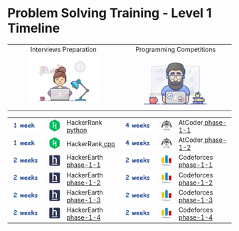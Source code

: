 # Problem Solving Training - Level 1 Timeline

<!-- <a href="/level-1/Timeline.md"><img width="100%" src="/logos/level-1-timeline.png"></img></a> -->

<table>
    <tbody>
        <tr>
<td align="center" width="50%">Interviews Preparation</td>
<td align="center" width="50%">Programming Competitions</td>
        </tr>
        <tr>
<td align="center" width="50%"><a href="/level-1/Timeline.md"><img src="/logos/type1.gif" width="66%"></img></a></td>
<td align="center" width="50%"><a href="/level-1/Timeline.md"><img src="/logos/type2.gif" width="66%"></img></a></td>
        </tr>
    </tbody>
</table>
<table>
    <tbody>
        <tr>
<td align="left" width="17%"><a href="/level-1/Timeline.md"><img src="/logos/1-week.png"></img></a></td>
<td              width="8%"><a href="/level-1/hackerrank/python"><img src="/logos/hackerrank.png"></img></a></td>
<td align="left" width="25%">HackerRank<a href="/level-1/hackerrank/python"> python</a></td>
<td align="left" width="17%"><a href="/level-1/Timeline.md"><img src="/logos/4-weeks.png"></img></a></td>
<td              width="8%"><a href="/level-1/atcoder/phase-1-1"><img src="/logos/atcoder.png"></img></a></td>
<td align="left" width="25%">AtCoder<a href="/level-1/atcoder/phase-1-1"> phase-1-1</a></td>
        </tr>
        <tr>
<td align="left" width="17%"><a href="/level-1/Timeline.md"><img src="/logos/1-week.png"></img></a></td>
<td              width="8%"><a href="/level-1/hackerrank/cpp"><img src="/logos/hackerrank.png"></img></a></td>
<td align="left" width="25%">HackerRank<a href="/level-1/hackerrank/cpp"> cpp</a></td>
<td align="left" width="17%"><a href="/level-1/Timeline.md"><img src="/logos/4-weeks.png"></img></a></td>
<td              width="8%"><a href="/level-1/atcoder/phase-1-2"><img src="/logos/atcoder.png"></img></a></td>
<td align="left" width="25%">AtCoder<a href="/level-1/atcoder/phase-1-2"> phase-1-2</a></td>
        </tr>
        <tr>
<td align="left" width="17%"><a href="/level-1/Timeline.md"><img src="/logos/2-weeks.png"></img></a></td>
<td              width="8%"><a href="/level-1/hackerearth/phase-1-1"><img src="/logos/hackerearth.png"></img></a></td>
<td align="left" width="25%">HackerEarth<a href="/level-1/hackerearth/phase-1-1"> phase-1-1</a></td>
<td align="left" width="17%"><a href="/level-1/Timeline.md"><img src="/logos/2-weeks.png"></img></a></td>
<td              width="8%"><a href="/level-1/codeforces/phase-1-1"><img src="/logos/codeforces.png"></img></a></td>
<td align="left" width="25%">Codeforces<a href="/level-1/codeforces/phase-1-1"> phase-1-1</a></td>
        </tr>
        <tr>
<td align="left" width="17%"><a href="/level-1/Timeline.md"><img src="/logos/2-weeks.png"></img></a></td>
<td              width="8%"><a href="/level-1/hackerearth/phase-1-2"><img src="/logos/hackerearth.png"></img></a></td>
<td align="left" width="25%">HackerEarth<a href="/level-1/hackerearth/phase-1-2"> phase-1-2</a></td>
<td align="left" width="17%"><a href="/level-1/Timeline.md"><img src="/logos/2-weeks.png"></img></a></td>
<td              width="8%"><a href="/level-1/codeforces/phase-1-2"><img src="/logos/codeforces.png"></img></a></td>
<td align="left" width="25%">Codeforces<a href="/level-1/codeforces/phase-1-2"> phase-1-2</a></td>
        </tr>
        <tr>
<td align="left" width="17%"><a href="/level-1/Timeline.md"><img src="/logos/2-weeks.png"></img></a></td>
<td              width="8%"><a href="/level-1/hackerearth/phase-1-3"><img src="/logos/hackerearth.png"></img></a></td>
<td align="left" width="25%">HackerEarth<a href="/level-1/hackerearth/phase-1-3"> phase-1-3</a></td>
<td align="left" width="17%"><a href="/level-1/Timeline.md"><img src="/logos/2-weeks.png"></img></a></td>
<td              width="8%"><a href="/level-1/codeforces/phase-1-3"><img src="/logos/codeforces.png"></img></a></td>
<td align="left" width="25%">Codeforces<a href="/level-1/codeforces/phase-1-3"> phase-1-3</a></td>
        </tr>
        <tr>
<td align="left" width="17%"><a href="/level-1/Timeline.md"><img src="/logos/2-weeks.png"></img></a></td>
<td              width="8%"><a href="/level-1/hackerearth/phase-1-4"><img src="/logos/hackerearth.png"></img></a></td>
<td align="left" width="25%">HackerEarth<a href="/level-1/hackerearth/phase-1-4"> phase-1-4</a></td>
<td align="left" width="17%"><a href="/level-1/Timeline.md"><img src="/logos/2-weeks.png"></img></a></td>
<td              width="8%"><a href="/level-1/codeforces/phase-1-4"><img src="/logos/codeforces.png"></img></a></td>
<td align="left" width="25%">Codeforces<a href="/level-1/codeforces/phase-1-4"> phase-1-4</a></td>
        </tr>
    </tbody>
</table>
